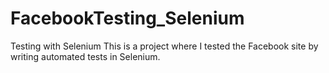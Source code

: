# FacebookTesting_Selenium
Testing with Selenium
This is a project where I tested the Facebook site by writing automated tests in Selenium. 
